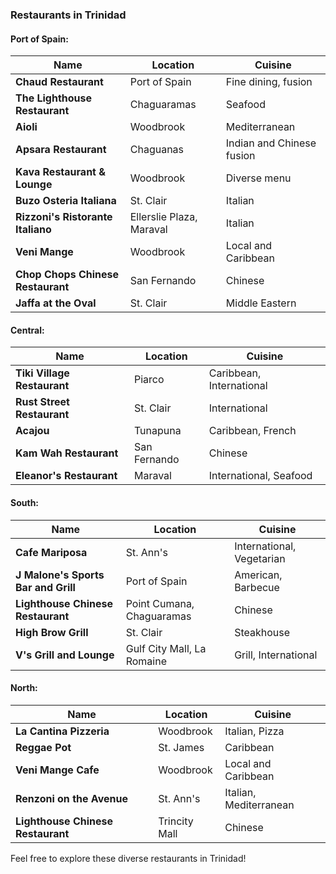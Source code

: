 ### Restaurants in Trinidad

#### Port of Spain:

| **Name**                             | **Location**                   | **Cuisine**                              |
| ------------------------------------ | ------------------------------ | ---------------------------------------- |
| **Chaud Restaurant**                  | Port of Spain                  | Fine dining, fusion                     |
| **The Lighthouse Restaurant**         | Chaguaramas                    | Seafood                                 |
| **Aioli**                             | Woodbrook                      | Mediterranean                           |
| **Apsara Restaurant**                 | Chaguanas                       | Indian and Chinese fusion               |
| **Kava Restaurant & Lounge**         | Woodbrook                      | Diverse menu                            |
| **Buzo Osteria Italiana**            | St. Clair                       | Italian                                 |
| **Rizzoni's Ristorante Italiano**    | Ellerslie Plaza, Maraval       | Italian                                 |
| **Veni Mange**                        | Woodbrook                      | Local and Caribbean                     |
| **Chop Chops Chinese Restaurant**    | San Fernando                   | Chinese                                 |
| **Jaffa at the Oval**                 | St. Clair                       | Middle Eastern                          |

#### Central:

| **Name**                             | **Location**                   | **Cuisine**                              |
| ------------------------------------ | ------------------------------ | ---------------------------------------- |
| **Tiki Village Restaurant**           | Piarco                         | Caribbean, International                |
| **Rust Street Restaurant**            | St. Clair                       | International                            |
| **Acajou**                            | Tunapuna                        | Caribbean, French                        |
| **Kam Wah Restaurant**                | San Fernando                   | Chinese                                 |
| **Eleanor's Restaurant**              | Maraval                         | International, Seafood                  |

#### South:

| **Name**                             | **Location**                   | **Cuisine**                              |
| ------------------------------------ | ------------------------------ | ---------------------------------------- |
| **Cafe Mariposa**                     | St. Ann's                       | International, Vegetarian               |
| **J Malone's Sports Bar and Grill**   | Port of Spain                  | American, Barbecue                       |
| **Lighthouse Chinese Restaurant**     | Point Cumana, Chaguaramas      | Chinese                                 |
| **High Brow Grill**                   | St. Clair                       | Steakhouse                              |
| **V's Grill and Lounge**              | Gulf City Mall, La Romaine      | Grill, International                     |

#### North:

| **Name**                             | **Location**                   | **Cuisine**                              |
| ------------------------------------ | ------------------------------ | ---------------------------------------- |
| **La Cantina Pizzeria**               | Woodbrook                      | Italian, Pizza                           |
| **Reggae Pot**                        | St. James                       | Caribbean                               |
| **Veni Mange Cafe**                   | Woodbrook                      | Local and Caribbean                     |
| **Renzoni on the Avenue**             | St. Ann's                       | Italian, Mediterranean                   |
| **Lighthouse Chinese Restaurant**     | Trincity Mall                   | Chinese                                 |

Feel free to explore these diverse restaurants in Trinidad!
